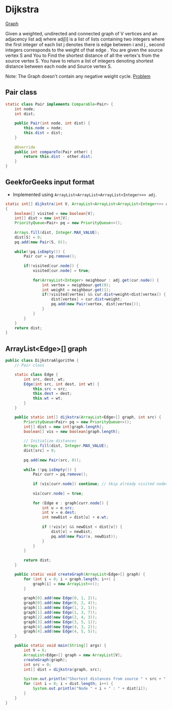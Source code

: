 # Dijkstra
[Graph](graph.md)

Given a weighted, undirected and connected graph of V vertices and an adjacency list adj where adj[i] is a list of lists containing two integers where the first integer of each list j denotes there is edge between i and j , second integers corresponds to the weight of that  edge . You are given the source vertex S and You to Find the shortest distance of all the vertex's from the source vertex S. You have to return a list of integers denoting shortest distance between each node and Source vertex S.
 

Note: The Graph doesn't contain any negative weight cycle.
[Problem](https://www.geeksforgeeks.org/problems/implementing-dijkstra-set-1-adjacency-matrix/1?itm_source=geeksforgeeks&itm_medium=article&itm_campaign=bottom_sticky_on_article)
## Pair class
``` java
static class Pair implements Comparable<Pair> {
    int node;
    int dist;
    
    public Pair(int node, int dist) {
        this.node = node;
        this.dist = dist;
    }
    
    @Override
    public int compareTo(Pair other) {
        return this.dist - other.dist;
    }
}
```
## GeekforGeeks input format
* Implemented using `ArrayList<ArrayList<ArrayList<Integer>>> adj`.
``` java
static int[] dijkstra(int V, ArrayList<ArrayList<ArrayList<Integer>>> adj, int S)
{
    boolean[] visited = new boolean[V];
    int[] dist = new int[V];
    PriorityQueue<Pair> pq = new PriorityQueue<>();
    
    Arrays.fill(dist, Integer.MAX_VALUE);
    dist[S] = 0;
    pq.add(new Pair(S, 0));
    
    while(!pq.isEmpty()) {
        Pair cur = pq.remove();
        
        if(!visited[cur.node]) {
            visited[cur.node] = true;
            
            for(ArrayList<Integer> neighbour : adj.get(cur.node)) {
                int vertex = neighbour.get(0);
                int weight = neighbour.get(1);
                if(!visited[vertex] && cur.dist+weight<dist[vertex]) {
                    dist[vertex] = cur.dist+weight;
                    pq.add(new Pair(vertex, dist[vertex]));
                }
            }
        }
    }
    return dist;
}
```
## ArrayList&lt;Edge&gt;[] graph
``` java
public class DijkstraAlgorithm {
    // Pair class

    static class Edge {
        int src, dest, wt;
        Edge(int src, int dest, int wt) {
            this.src = src;
            this.dest = dest;
            this.wt = wt;
        }
    }

    public static int[] dijkstra(ArrayList<Edge>[] graph, int src) {
        PriorityQueue<Pair> pq = new PriorityQueue<>();
        int[] dist = new int[graph.length];
        boolean[] vis = new boolean[graph.length];
        
        // Initialize distances
        Arrays.fill(dist, Integer.MAX_VALUE);
        dist[src] = 0;
        
        pq.add(new Pair(src, 0));
        
        while (!pq.isEmpty()) {
            Pair curr = pq.remove();
            
            if (vis[curr.node]) continue; // Skip already visited nodes
            
            vis[curr.node] = true;
            
            for (Edge e : graph[curr.node]) {
                int u = e.src;
                int v = e.dest;
                int newDist = dist[u] + e.wt;
                
                if (!vis[v] && newDist < dist[v]) {
                    dist[v] = newDist;
                    pq.add(new Pair(v, newDist));
                }
            }
        }
        
        return dist;
    }

    public static void createGraph(ArrayList<Edge>[] graph) {
        for (int i = 0; i < graph.length; i++) {
            graph[i] = new ArrayList<>();
        }
        
        graph[0].add(new Edge(0, 1, 2));
        graph[0].add(new Edge(0, 2, 4));
        graph[1].add(new Edge(1, 2, 1));
        graph[1].add(new Edge(1, 3, 7));
        graph[2].add(new Edge(2, 4, 3));
        graph[3].add(new Edge(3, 5, 1));
        graph[4].add(new Edge(4, 3, 2));
        graph[4].add(new Edge(4, 5, 5));
    }

    public static void main(String[] args) {
        int V = 6;
        ArrayList<Edge>[] graph = new ArrayList[V];
        createGraph(graph);
        int src = 0;
        int[] dist = dijkstra(graph, src);
        
        System.out.println("Shortest distances from source " + src + ":");
        for (int i = 0; i < dist.length; i++) {
            System.out.println("Node " + i + " : " + dist[i]);
        }
    }
}
```